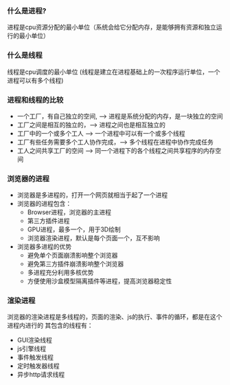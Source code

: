 ### 什么是进程?
进程是cpu资源分配的最小单位（系统会给它分配内存，是能够拥有资源和独立运行的最小单位）

### 什么是线程
线程是cpu调度的最小单位 (线程是建立在进程基础上的一次程序运行单位，一个进程可以有多个线程)

### 进程和线程的比较
- 一个工厂，有自己独立的空间, --> 进程是系统分配的内存，是一块独立的空间
- 工厂之间是相互的独立的，--> 进程之间也是相互独立的
- 工厂中的一个或多个工人 --> 一个进程中可以有一个或多个线程
- 工厂有些任务需要多个工人协作完成，--> 多个线程在进程中协作完成任务
- 工人之间共享工厂的空间 --> 同一个进程下的各个线程之间共享程序的内存空间

### 浏览器的进程
- 浏览器是多进程的，打开一个网页就相当于起了一个进程
- 浏览器的进程包含：
  - Browser进程，浏览器的主进程
  - 第三方插件进程
  - GPU进程，最多一个，用于3D绘制
  - 浏览器渲染进程，默认是每个页面一个，互不影响
- 浏览器多进程的优势
  - 避免单个页面崩溃影响整个浏览器
  - 避免第三方插件崩溃影响整个浏览器
  - 多进程充分利用多核优势
  - 方便使用沙盒模型隔离插件等进程，提高浏览器稳定性

### 渲染进程
浏览器的渲染进程是多线程的，页面的渲染、js的执行、事件的循环，都是在这个进程内进行的
其包含的线程有：
- GUI渲染线程
- js引擎线程
- 事件触发线程
- 定时触发器线程
- 异步http请求线程